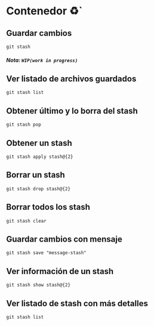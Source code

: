 # Contenedor :recycle:`

## Guardar cambios
```
git stash
```
##### Nota: `WIP(work in progress)`

## Ver listado de archivos guardados
```
git stash list
```

## Obtener último y lo borra del stash
```
git stash pop
```

## Obtener un stash
```
git stash apply stash@{2}
```

## Borrar un stash
```
git stash drop stash@{2}
```

## Borrar todos los stash
```
git stash clear
```

## Guardar cambios con mensaje
```
git stash save "message-stash"
```

## Ver información de un stash
```
git stash show stash@{2}
```

## Ver listado de stash con más detalles
```
git stash list
```
